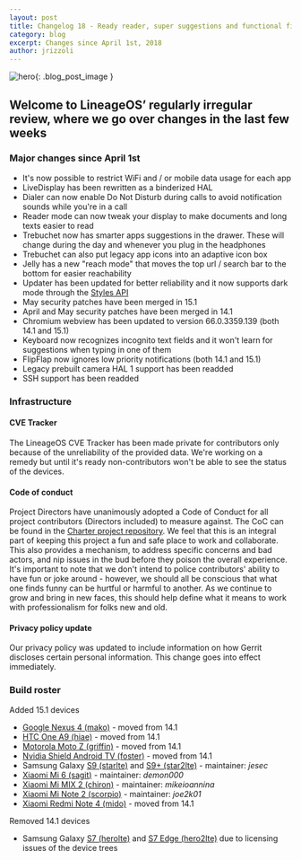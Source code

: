 ```yaml
---
layout: post
title: Changelog 18 - Ready reader, super suggestions and functional firewall
category: blog
excerpt: Changes since April 1st, 2018
author: jrizzoli
---
```


![hero]({{site.baseurl}}/images/2018-05-25/hero.png){: .blog_post_image }

## Welcome to LineageOS’ regularly irregular review, where we go over changes in the last few weeks

### Major changes since April 1st

* It's now possible to restrict WiFi and / or mobile data usage for each app
* LiveDisplay has been rewritten as a binderized HAL
* Dialer can now enable Do Not Disturb during calls to avoid notification sounds while you\'re in a call
* Reader mode can now tweak your display to make documents and long texts easier to read
* Trebuchet now has smarter apps suggestions in the drawer. These will change during the day and whenever you plug in the headphones
* Trebuchet can also put legacy app icons into an adaptive icon box
* Jelly has a new "reach mode" that moves the top url / search bar to the bottom for easier reachability
* Updater has been updated for better reliability and it now supports dark mode through the [Styles API](https://wiki.lineageos.org/sdk/api/styles.html)
* May security patches have been merged in 15.1
* April and May security patches have been merged in 14.1
* Chromium webview has been updated to version 66.0.3359.139 (both 14.1 and 15.1)
* Keyboard now recognizes incognito text fields and it won't learn for suggestions when typing in one of them
* FlipFlap now ignores low priority notifications (both 14.1 and 15.1)
* Legacy prebuilt camera HAL 1 support has been readded
* SSH support has been readded

### Infrastructure

#### CVE Tracker

The LineageOS CVE Tracker has been made private for contributors only because of the unreliability of the provided data.
We're working on a remedy but until it's ready non-contributors won't be able to see the status of the devices.

#### Code of conduct

Project Directors have unanimously adopted a Code of Conduct for all project contributors (Directors included) to measure against.
The CoC can be found in the [Charter project repository](https://github.com/LineageOS/charter/blob/master/code-of-conduct.md).
We feel that this is an integral part of keeping this project a fun and safe place to work and collaborate.
This also provides a mechanism, to address specific concerns and bad actors,
and nip issues in the bud before they poison the overall experience.
It's important to note that we don't intend to police contributors' ability to have fun or joke around - however,
we should all be conscious that what one finds funny can be hurtful or harmful to another.
As we continue to grow and bring in new faces, this should help define what it means to work with professionalism for folks new and old.

#### Privacy policy update

Our privacy policy was updated to include information on how Gerrit discloses certain personal information. This change goes into effect immediately. 

### Build roster

Added 15.1 devices

* [Google Nexus 4 (mako)](https://wiki.lineageos.org/devices/mako) - moved from 14.1
* [HTC One A9 (hiae)](https://wiki.lineageos.org/devices/hiae) - moved from 14.1
* [Motorola Moto Z (griffin)](https://wiki.lineageos.org/devices/griffin) - moved from 14.1
* [Nvidia Shield Android TV (foster)](https://wiki.lineageos.org/devices/foster) - moved from 14.1
* Samsung Galaxy [S9 (starlte)](https://wiki.lineageos.org/devices/starlte) and [S9+ (star2lte)](https://wiki.lineageos.org/devices/star2lte) - maintainer: _jesec_
* [Xiaomi Mi 6 (sagit)](https://wiki.lineageos.org/devices/sagit) - maintainer: _demon000_
* [Xiaomi Mi MIX 2 (chiron)](https://wiki.lineageos.org/devices/chiron) - maintainer: _mikeioannina_
* [Xiaomi Mi Note 2 (scorpio)](https://wiki.lineageos.org/devices/scorpio) - maintainer: _joe2k01_
* [Xiaomi Redmi Note 4 (mido)](https://wiki.lineageos.org/devices/mido) - moved from 14.1

Removed 14.1 devices

* Samsung Galaxy [S7 (herolte)](https://wiki.lineageos.org/devices/herolte) and [S7 Edge (hero2lte)](https://wiki.lineageos.org/devices/hero2lte) due to licensing issues of the device trees
